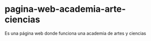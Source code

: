 # pagina-web-academia-arte-ciencias
Es una página web donde funciona una academia de artes y ciencias
